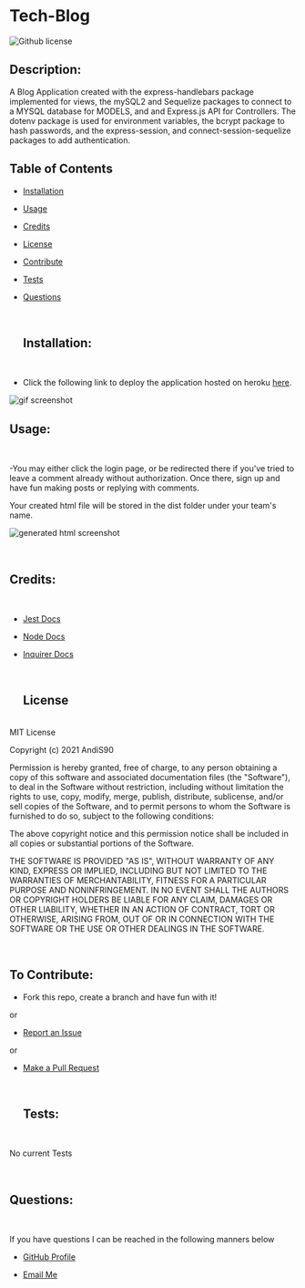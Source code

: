 # Tech-Blog

![Github license](https://img.shields.io/badge/License-MIT-blue.svg)

## Description:

A Blog Application created with the express-handlebars package implemented for views, the mySQL2 and Sequelize packages to connect to a MYSQL database for MODELS, and and Express.js API for Controllers. The dotenv package is used for environment variables, the bcrypt package to hash passwords, and the express-session, and connect-session-sequelize packages to add authentication.

## Table of Contents

- [Installation](#installation) <br>
- [Usage](#usage) <br>
- [Credits](#credits) <br>
- [License](#license) <br>
- [Contribute](#contributions) <br>
- [Tests](#tests) <br>
- [Questions](#questions) <br>

  <br>

  ## <span id="installation"> Installation: </span>

  <br>

- Click the following link to deploy the application hosted on heroku [here](https://polar-savannah-37169.herokuapp.com/).

![ gif screenshot](./public/images/tech-blog-acnh-screenshot.gif)
<br>

## <span id="usage"> Usage: </span>

  <br>

-You may either click the login page, or be redirected there if you've tried to leave a comment already without authorization. Once there, sign up and have fun making posts or replying with comments.

Your created html file will be stored in the dist folder under your team's name.

![generated html screenshot](./assets/images/screenshot.png)

  <br>  
  
  ## <span id="credits"> Credits: <span>
  
  <br>
  
  - [Jest Docs](https://archive.jestjs.io/docs/en/22.x/getting-started)

- [Node Docs](https://nodejs.org/en/docs/)

- [Inquirer Docs](https://www.npmjs.com/package//inquirer#documentation)

  <br>

  ## <span id="license"> License </span>

<br>
MIT License

Copyright (c) 2021 AndiS90

Permission is hereby granted, free of charge, to any person obtaining a copy
of this software and associated documentation files (the "Software"), to deal
in the Software without restriction, including without limitation the rights
to use, copy, modify, merge, publish, distribute, sublicense, and/or sell
copies of the Software, and to permit persons to whom the Software is
furnished to do so, subject to the following conditions:

The above copyright notice and this permission notice shall be included in all
copies or substantial portions of the Software.

THE SOFTWARE IS PROVIDED "AS IS", WITHOUT WARRANTY OF ANY KIND, EXPRESS OR
IMPLIED, INCLUDING BUT NOT LIMITED TO THE WARRANTIES OF MERCHANTABILITY,
FITNESS FOR A PARTICULAR PURPOSE AND NONINFRINGEMENT. IN NO EVENT SHALL THE
AUTHORS OR COPYRIGHT HOLDERS BE LIABLE FOR ANY CLAIM, DAMAGES OR OTHER
LIABILITY, WHETHER IN AN ACTION OF CONTRACT, TORT OR OTHERWISE, ARISING FROM,
OUT OF OR IN CONNECTION WITH THE SOFTWARE OR THE USE OR OTHER DEALINGS IN THE
SOFTWARE.

  <br>
  
  ## <span id="contributions"> To Contribute: </span>

- Fork this repo, create a branch and have fun with it!

or

- [Report an Issue](https://github.com/AndiS90/Tech-Blog/issues)

or

- [Make a Pull Request](https://github.com/AndiS90/Tech-Blog/pulls)

  <br>

  ## <span id="tests"> Tests: </span>

  <br>

No current Tests

  <br>
  
  ## <span id="questions"> Questions: </span>
  
  <br>

If you have questions I can be reached in the following manners below

- [GitHub Profile](https://github.com/AndiS90)

- [Email Me](andrea.strickland1990@gmail.com)

  <br>
